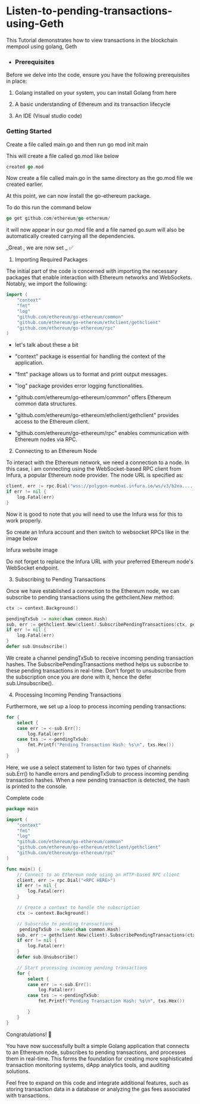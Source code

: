 # Listen-to-pending-transactions-using-Geth
This Tutorial demonstrates how to view transactions in the blockchain mempool using golang, Geth

- ### Prerequisites
Before we delve into the code, ensure you have the following prerequisites in place:

 1. Golang installed on your system, you can install Golang from here

 2. A basic understanding of Ethereum and its transaction lifecycle

 3. An IDE (Visual studio code)

### Getting Started

Create a file called main.go and then run 
go mod init main

This will create a file called go.mod like below

```go
created go.mod
```

Now create a file called main.go in the same directory as the go.mod file we created earlier.

At this point, we can now install the go-ethereum package.

To do this run the command below

```go
go get github.com/ethereum/go-ethereum/
```

it will now appear in our go.mod file and a file named go.sum will also be automatically created carrying all the dependencies.



_Great , we are now set _ ✅

1. Importing Required Packages

The initial part of the code is concerned with importing the necessary packages that enable interaction with Ethereum networks and WebSockets. Notably, we import the following:

```go
import (
    "context"
    "fmt"
    "log"
    "github.com/ethereum/go-ethereum/common"
    "github.com/ethereum/go-ethereum/ethclient/gethclient"
    "github.com/ethereum/go-ethereum/rpc"
)

```

* let's talk about these a bit

 - "context" package is essential for handling the context of the application.

 - "fmt" package allows us to format and print output messages.

 - "log" package provides error logging functionalities.

 - "github.com/ethereum/go-ethereum/common" offers Ethereum common data structures.

 - "github.com/ethereum/go-ethereum/ethclient/gethclient" provides access to the Ethereum client.

 - "github.com/ethereum/go-ethereum/rpc" enables communication with Ethereum nodes via RPC.


2. Connecting to an Ethereum Node

To interact with the Ethereum network, we need a connection to a node. In this case, i am connecting using the WebSocket-based RPC client from Infura, a popular Ethereum node provider. The node URL is specified as:

```go
client, err := rpc.Dial("wss://polygon-mumbai.infura.io/ws/v3/b2ea..................")
if err != nil {
    log.Fatal(err)
}
```

Now it is good to note that you will need to use the Infura wss for this to work properly.

So create an Infura account and then switch to websocket RPCs like in the image below

Infura website image

Do not forget to replace the Infura URL with your preferred Ethereum node's WebSocket endpoint.


3. Subscribing to Pending Transactions

Once we have established a connection to the Ethereum node, we can subscribe to pending transactions using the gethclient.New method:

```go
ctx := context.Background()

pendingTxSub := make(chan common.Hash)
sub, err := gethclient.New(client).SubscribePendingTransactions(ctx, pendingTxSub)
if err != nil {
    log.Fatal(err)
}
defer sub.Unsubscribe()
```

We create a channel pendingTxSub to receive incoming pending transaction hashes. The SubscribePendingTransactions method helps us subscribe to these pending transactions in real-time. Don't forget to unsubscribe from the subscription once you are done with it, hence the defer sub.Unsubscribe().


4. Processing Incoming Pending Transactions

Furthermore, we set up a loop to process incoming pending transactions:

```go
for {
    select {
    case err := <-sub.Err():
        log.Fatal(err)
    case txs := <-pendingTxSub:
        fmt.Printf("Pending Transaction Hash: %s\n", txs.Hex())
    }
}
```

Here,
we use a select statement to listen for two types of channels: sub.Err() to handle errors and pendingTxSub to process incoming pending transaction hashes. When a new pending transaction is detected, the hash is printed to the console.

Complete code
```go
package main

import (
    "context"
    "fmt"
    "log"
    "github.com/ethereum/go-ethereum/common"
    "github.com/ethereum/go-ethereum/ethclient/gethclient"
    "github.com/ethereum/go-ethereum/rpc"
)

func main() {
    // Connect to an Ethereum node using an HTTP-based RPC client
    client, err := rpc.Dial("<RPC HERE>")
    if err != nil {
        log.Fatal(err)
    }

    // Create a context to handle the subscription
    ctx := context.Background()

    // Subscribe to pending transactions
     pendingTxSub := make(chan common.Hash)
    sub, err := gethclient.New(client).SubscribePendingTransactions(ctx,pendingTxSub)
    if err != nil {
        log.Fatal(err)
    }
    defer sub.Unsubscribe()

    // Start processing incoming pending transactions
    for {
        select {
        case err := <-sub.Err():
            log.Fatal(err)
        case txs := <-pendingTxSub:
            fmt.Printf("Pending Transaction Hash: %s\n", txs.Hex())

        }
    }
}
```

Congratulations! 🚀

You have now successfully built a simple Golang application that connects to an Ethereum node, subscribes to pending transactions, and processes them in real-time. This forms the foundation for creating more sophisticated transaction monitoring systems, dApp analytics tools, and auditing solutions.

Feel free to expand on this code and integrate additional features, such as storing transaction data in a database or analyzing the gas fees associated with transactions.



